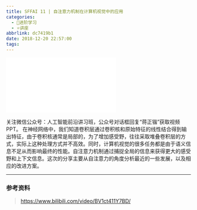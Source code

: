 ```yaml
---
title: SFFAI 11 | 自注意力机制在计算机视觉中的应用
categories:
  - 🌙进阶学习
  - ⭐讲座
abbrlink: dc7419b1
date: 2018-12-20 22:57:00
tags:
---
```


<iframe src="//player.bilibili.com/player.html?aid=38598844&bvid=BV1ct411Y7BD&cid=67834583&p=1" scrolling="no" border="0" frameborder="no" framespacing="0" allowfullscreen="true"> </iframe>

关注微信公众号：人工智能前沿讲习班，公众号对话框回复“蒋正锴”获取视频PPT。
在神经网络中，我们知道卷积层通过卷积核和原始特征的线性结合得到输出特征，由于卷积核通常是局部的，为了增加感受野，往往采取堆叠卷积层的方式，实际上这种处理方式并不高效。同时，计算机视觉的很多任务都是由于语义信息不足从而影响最终的性能。自注意力机制通过捕捉全局的信息来获得更大的感受野和上下文信息。这次的分享主要从自注意力的角度分析最近的一些发展，以及相应的改进方案。

<!--more-->

***

### 参考资料

> <https://www.bilibili.com/video/BV1ct411Y7BD/>
